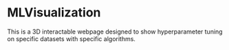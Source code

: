 # MLVisualization
This is a 3D interactable webpage designed to show hyperparameter tuning on specific datasets with specific algorithms.
